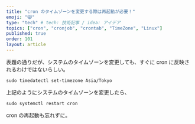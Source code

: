 ```yaml
---
title: "cron のタイムゾーンを変更する際は再起動が必要！"
emoji: "😸"
type: "tech" # tech: 技術記事 / idea: アイデア
topics: ["cron", "cronjob", "crontab", "TimeZone", "Linux"]
published: true
order: 101
layout: article
---
```


表題の通りだが、システムのタイムゾーンを変更しても、すぐに cron に反映されるわけではないらしい。

```shell:Shell
sudo timedatectl set-timezone Asia/Tokyo
```

上記のようにシステムのタイムゾーンを変更したら、

```shell:Shell
sudo systemctl restart cron
```

cron の再起動も忘れずに。

